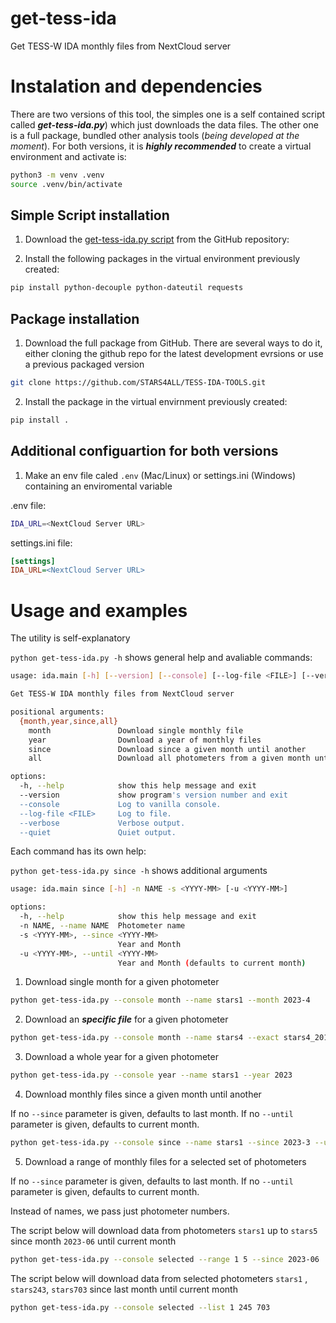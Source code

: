 # get-tess-ida
Get TESS-W IDA monthly files from NextCloud server

# Instalation and dependencies

There are two versions of this tool, the simples one is a self contained script called ***get-tess-ida.py***) which just downloads the data files.
The other one is a full package, bundled other analysis tools (*being developed at the moment*).
For both versions, it is ***highly recommended*** to create a virtual environment and activate is:

```bash
python3 -m venv .venv
source .venv/bin/activate
```

## Simple Script installation

1. Download the [get-tess-ida.py script](https://raw.githubusercontent.com/STARS4ALL/TESS-IDA-TOOLS/main/get-tess-ida.py) from the GitHub repository:

3. Install the following packages in the virtual environment previously created:

```bash
pip install python-decouple python-dateutil requests
```

## Package installation

1. Download the full package from GitHub.
There are several ways to do it, either cloning the github repo for the latest development evrsions or use a previous packaged version


```bash
git clone https://github.com/STARS4ALL/TESS-IDA-TOOLS.git
```

2. Install the package in the virtual envirnment previously created:


```bash
pip install .
```

## Additional configuartion for both versions 

1. Make an env file caled `.env` (Mac/Linux) or settings.ini (Windows) containing an enviromental variable

.env file:

```bash
IDA_URL=<NextCloud Server URL>
```

settings.ini file:

```ini
[settings]
IDA_URL=<NextCloud Server URL>
```

# Usage and examples

The utility is self-explanatory

`python get-tess-ida.py -h` shows general help and avaliable commands:

```bash
usage: ida.main [-h] [--version] [--console] [--log-file <FILE>] [--verbose | --quiet] {month,year,since,all} ...

Get TESS-W IDA monthly files from NextCloud server

positional arguments:
  {month,year,since,all}
    month               Download single monthly file
    year                Download a year of monthly files
    since               Download since a given month until another
    all                 Download all photometers from a given month until another

options:
  -h, --help            show this help message and exit
  --version             show program's version number and exit
  --console             Log to vanilla console.
  --log-file <FILE>     Log to file.
  --verbose             Verbose output.
  --quiet               Quiet output.

```

Each command has its own help:

`python get-tess-ida.py since -h` shows additional arguments

```bash
usage: ida.main since [-h] -n NAME -s <YYYY-MM> [-u <YYYY-MM>]

options:
  -h, --help            show this help message and exit
  -n NAME, --name NAME  Photometer name
  -s <YYYY-MM>, --since <YYYY-MM>
                        Year and Month
  -u <YYYY-MM>, --until <YYYY-MM>
                        Year and Month (defaults to current month)
```

1. Download single month for a given photometer
```bash
python get-tess-ida.py --console month --name stars1 --month 2023-4
```

2. Download an ***specific file*** for a given photometer
```bash
python get-tess-ida.py --console month --name stars4 --exact stars4_2016-09_2.dat
```

3. Download a whole year for a given photometer
```bash
python get-tess-ida.py --console year --name stars1 --year 2023
```

4. Download monthly files since a given month until another

If no `--since` parameter is given, defaults to last month.
If no `--until` parameter is given, defaults to current month.

```bash
python get-tess-ida.py --console since --name stars1 --since 2023-3 --until 2023-6
```


5. Download a range of monthly files for a selected set of photometers

If no `--since` parameter is given, defaults to last month.
If no `--until` parameter is given, defaults to current month.

Instead of names, we pass just photometer numbers. 

The script below will download data from photometers `stars1` up to `stars5` since month `2023-06` until current month

```bash
python get-tess-ida.py --console selected --range 1 5 --since 2023-06
```

The script below will download data from selected photometers `stars1` , `stars243`, `stars703` 
since last month until current month

```bash
python get-tess-ida.py --console selected --list 1 245 703
```
